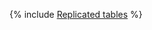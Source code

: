 {% include [Replicated tables](../../_includes/user-guide/dynamic-tables/replicated-dynamic-tables.md) %}